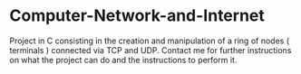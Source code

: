 # Computer-Network-and-Internet
Project in C consisting in the creation and manipulation of a ring of nodes ( terminals ) connected via TCP and UDP.
Contact me for further instructions on what the project can do and the instructions to perform it.
